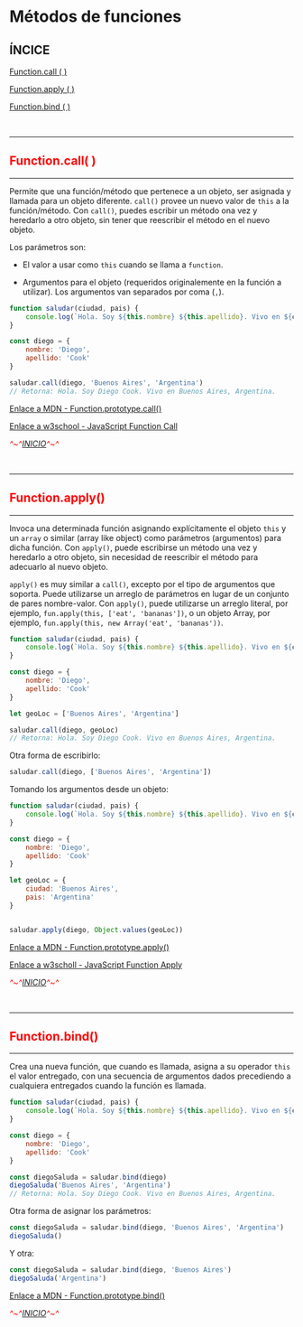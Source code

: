 # <span id="inicio">Métodos de funciones

## ÍNCICE

[Function.call ( )](#call)

[Function.apply ( )](#apply)

[Function.bind ( )](#bind)

<br>

---

## <span id="call" style="color: red">Function.call( )

---

Permite que una función/método que pertenece a un objeto, ser asignada y llamada para un objeto diferente. `call()` provee un nuevo valor de `this` a la función/método. Con `call()`, puedes escribir un método ona vez y heredarlo a otro objeto, sin tener que reescribir el método en el nuevo objeto.

Los parámetros son:

* El valor a usar como `this` cuando se llama a `function`.

* Argumentos para el objeto (requeridos originalemente en la función a utilizar). Los argumentos van separados por coma (`,`).

```javascript
function saludar(ciudad, pais) {
    console.log(`Hola. Soy ${this.nombre} ${this.apellido}. Vivo en ${ciudad}, ${pais}.`)
}

const diego = {
    nombre: 'Diego',
    apellido: 'Cook'
}

saludar.call(diego, 'Buenos Aires', 'Argentina')
// Retorna: Hola. Soy Diego Cook. Vivo en Buenos Aires, Argentina.
```

[Enlace a MDN - Function.prototype.call()](https://developer.mozilla.org/es/docs/Web/JavaScript/Reference/Global_Objects/Function/call)

[Enlace a w3school - JavaScript Function Call](https://www.w3schools.com/js/js_function_call.asp)

<span style="color: #ff0000">*^~^[INICIO](#inicio)^~^*</span>

<br>

---

## <span id="apply" style ="color: red">Function.apply()

---

Invoca una determinada función asignando explícitamente el objeto `this` y un `array` o similar (array like object) como parámetros (argumentos) para dicha función. Con `apply()`, puede escribirse un método una vez y heredarlo a otro objeto, sin necesidad de reescribir el método para adecuarlo al nuevo objeto.

`apply()` es muy similar a `call()`, excepto por el tipo de argumentos que soporta. Puede utilizarse un arreglo de parámetros en lugar de un conjunto de pares nombre-valor. Con `apply()`, puede utilizarse un arreglo literal, por ejemplo, `fun.apply(this, ['eat', 'bananas'])`, o un objeto Array, por ejemplo, `fun.apply(this, new Array('eat', 'bananas'))`.

```javascript
function saludar(ciudad, pais) {
    console.log(`Hola. Soy ${this.nombre} ${this.apellido}. Vivo en ${ciudad}, ${pais}.`)
}

const diego = {
    nombre: 'Diego',
    apellido: 'Cook'
}

let geoLoc = ['Buenos Aires', 'Argentina']

saludar.call(diego, geoLoc)
// Retorna: Hola. Soy Diego Cook. Vivo en Buenos Aires, Argentina.
```

Otra forma de escribirlo:

```javascript
saludar.call(diego, ['Buenos Aires', 'Argentina'])
```

Tomando los argumentos desde un objeto:

```javascript
function saludar(ciudad, pais) {
    console.log(`Hola. Soy ${this.nombre} ${this.apellido}. Vivo en ${ciudad}, ${pais}.`)
}

const diego = {
    nombre: 'Diego',
    apellido: 'Cook'
}

let geoLoc = {
    ciudad: 'Buenos Aires',
    pais: 'Argentina'
}


saludar.apply(diego, Object.values(geoLoc))
```

[Enlace a MDN - Function.prototype.apply()](https://developer.mozilla.org/es/docs/Web/JavaScript/Reference/Global_Objects/Function/apply)

[Enlace a w3scholl - JavaScript Function Apply](https://www.w3schools.com/js/js_function_apply.asp)

<span style="color: #ff0000">*^~^[INICIO](#inicio)^~^*</span>

<br>

---

## <span id="bind" style="color: red">Function.bind()

---

Crea una nueva función, que cuando es llamada, asigna a su operador `this` el valor entregado, con una secuencia de argumentos dados precediendo a cualquiera entregados cuando la función es llamada.

```javascript
function saludar(ciudad, pais) {
    console.log(`Hola. Soy ${this.nombre} ${this.apellido}. Vivo en ${ciudad}, ${pais}.`)
}

const diego = {
    nombre: 'Diego',
    apellido: 'Cook'
}

const diegoSaluda = saludar.bind(diego)
diegoSaluda('Buenos Aires', 'Argentina')
// Retorna: Hola. Soy Diego Cook. Vivo en Buenos Aires, Argentina.
```

Otra forma de asignar los parámetros:

```javascript
const diegoSaluda = saludar.bind(diego, 'Buenos Aires', 'Argentina')
diegoSaluda()
```

Y otra:

```javascript
const diegoSaluda = saludar.bind(diego, 'Buenos Aires')
diegoSaluda('Argentina')
```

[Enlace a MDN - Function.prototype.bind()](https://developer.mozilla.org/es/docs/Web/JavaScript/Reference/Global_Objects/Function/bind)

<span style="color: #ff0000">*^~^[INICIO](#inicio)^~^*</span>

